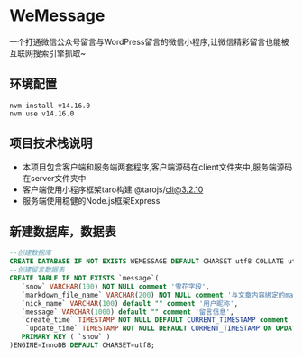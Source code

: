 # WeMessage
一个打通微信公众号留言与WordPress留言的微信小程序,让微信精彩留言也能被互联网搜索引擎抓取~


## 环境配置

```
nvm install v14.16.0
nvm use v14.16.0
```

## 项目技术栈说明

- 本项目包含客户端和服务端两套程序,客户端源码在client文件夹中,服务端源码在server文件夹中
- 客户端使用小程序框架taro构建 @tarojs/cli@3.2.10
- 服务端使用稳健的Node.js框架Express

## 新建数据库，数据表


```sql
--创建数据库
CREATE DATABASE IF NOT EXISTS WEMESSAGE DEFAULT CHARSET utf8 COLLATE utf8_general_ci;
--创建留言数据表
CREATE TABLE IF NOT EXISTS `message`(
   `snow` VARCHAR(100) NOT NULL comment '雪花字段',
   `markdown_file_name` VARCHAR(200) NOT NULL comment '与文章内容绑定的markdown文章名也可以放阅读原文的url',
   `nick_name` VARCHAR(100) default "" comment '用户昵称',
   `message` VARCHAR(1000) default "" comment '留言信息',
   `create_time` TIMESTAMP NOT NULL DEFAULT CURRENT_TIMESTAMP comment '创建时间',
    `update_time` TIMESTAMP NOT NULL DEFAULT CURRENT_TIMESTAMP ON UPDATE CURRENT_TIMESTAMP comment '更新时间',
   PRIMARY KEY ( `snow` )
)ENGINE=InnoDB DEFAULT CHARSET=utf8;
```
